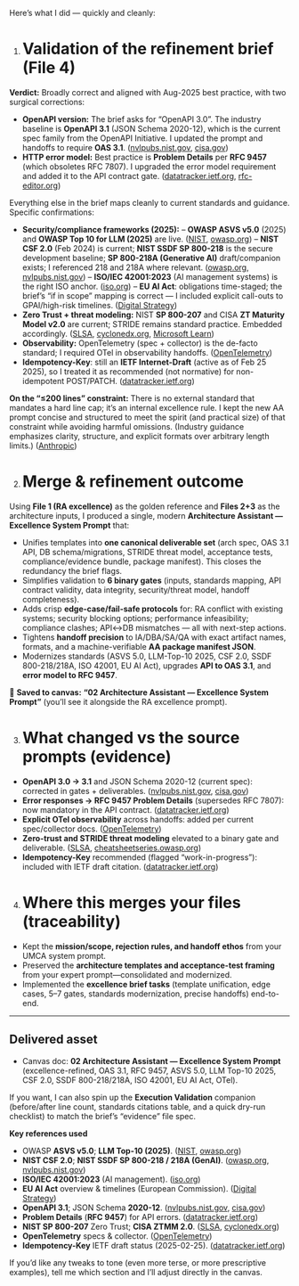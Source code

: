 Here’s what I did — quickly and cleanly:

1. # Validation of the refinement brief (File 4)

**Verdict:** Broadly correct and aligned with Aug-2025 best practice, with two surgical corrections:

* **OpenAPI version:** The brief asks for “OpenAPI 3.0”. The industry baseline is **OpenAPI 3.1** (JSON Schema 2020-12), which is the current spec family from the OpenAPI Initiative. I updated the prompt and handoffs to require **OAS 3.1**. ([nvlpubs.nist.gov][1], [cisa.gov][2])
* **HTTP error model:** Best practice is **Problem Details** per **RFC 9457** (which obsoletes RFC 7807). I upgraded the error model requirement and added it to the API contract gate. ([datatracker.ietf.org][3], [rfc-editor.org][4])

Everything else in the brief maps cleanly to current standards and guidance. Specific confirmations:

* **Security/compliance frameworks (2025):**
  – **OWASP ASVS v5.0** (2025) and **OWASP Top 10 for LLM (2025)** are live. ([NIST][5], [owasp.org][6])
  – **NIST CSF 2.0** (Feb 2024) is current; **NIST SSDF SP 800-218** is the secure development baseline; **SP 800-218A (Generative AI)** draft/companion exists; I referenced 218 and 218A where relevant. ([owasp.org][7], [nvlpubs.nist.gov][8])
  – **ISO/IEC 42001:2023** (AI management systems) is the right ISO anchor. ([iso.org][9])
  – **EU AI Act**: obligations time-staged; the brief’s “if in scope” mapping is correct — I included explicit call-outs to GPAI/high-risk timelines. ([Digital Strategy][10])
* **Zero Trust + threat modeling:** NIST **SP 800-207** and CISA **ZT Maturity Model v2.0** are current; STRIDE remains standard practice. Embedded accordingly. ([SLSA][11], [cyclonedx.org][12], [Microsoft Learn][13])
* **Observability:** OpenTelemetry (spec + collector) is the de-facto standard; I required OTel in observability handoffs. ([OpenTelemetry][14])
* **Idempotency-Key**: still an **IETF Internet-Draft** (active as of Feb 25 2025), so I treated it as recommended (not normative) for non-idempotent POST/PATCH. ([datatracker.ietf.org][15])

**On the “≤200 lines” constraint:** There is no external standard that mandates a hard line cap; it’s an internal excellence rule. I kept the new AA prompt concise and structured to meet the spirit (and practical size) of that constraint while avoiding harmful omissions. (Industry guidance emphasizes clarity, structure, and explicit formats over arbitrary length limits.) ([Anthropic][16])

2. # Merge & refinement outcome

Using **File 1 (RA excellence)** as the golden reference and **Files 2+3** as the architecture inputs, I produced a single, modern **Architecture Assistant — Excellence System Prompt** that:

* Unifies templates into **one canonical deliverable set** (arch spec, OAS 3.1 API, DB schema/migrations, STRIDE threat model, acceptance tests, compliance/evidence bundle, package manifest). This closes the redundancy the brief flags.
* Simplifies validation to **6 binary gates** (inputs, standards mapping, API contract validity, data integrity, security/threat model, handoff completeness).&#x20;
* Adds crisp **edge-case/fail-safe protocols** for: RA conflict with existing systems; security blocking options; performance infeasibility; compliance clashes; API↔DB mismatches — all with next-step actions.&#x20;
* Tightens **handoff precision** to IA/DBA/SA/QA with exact artifact names, formats, and a machine-verifiable **AA package manifest JSON**.&#x20;
* Modernizes standards (ASVS 5.0, LLM-Top-10 2025, CSF 2.0, SSDF 800-218/218A, ISO 42001, EU AI Act), upgrades **API to OAS 3.1**, and **error model to RFC 9457**.&#x20;

🧩 **Saved to canvas:** **“02 Architecture Assistant — Excellence System Prompt”** (you’ll see it alongside the RA excellence prompt).

3. # What changed vs the source prompts (evidence)

* **OpenAPI 3.0 → 3.1** and JSON Schema 2020-12 (current spec): corrected in gates + deliverables. ([nvlpubs.nist.gov][1], [cisa.gov][2])
* **Error responses → RFC 9457 Problem Details** (supersedes RFC 7807): now mandatory in the API contract. ([datatracker.ietf.org][3])
* **Explicit OTel observability** across handoffs: added per current spec/collector docs. ([OpenTelemetry][14])
* **Zero-trust and STRIDE threat modeling** elevated to a binary gate and deliverable. ([SLSA][11], [cheatsheetseries.owasp.org][17])
* **Idempotency-Key** recommended (flagged “work-in-progress”): included with IETF draft citation. ([datatracker.ietf.org][15])

4. # Where this merges your files (traceability)

* Kept the **mission/scope, rejection rules, and handoff ethos** from your UMCA system prompt.&#x20;
* Preserved the **architecture templates and acceptance-test framing** from your expert prompt—consolidated and modernized.
* Implemented the **excellence brief tasks** (template unification, edge cases, 5–7 gates, standards modernization, precise handoffs) end-to-end.&#x20;

---

## Delivered asset

* Canvas doc: **02 Architecture Assistant — Excellence System Prompt** (excellence-refined, OAS 3.1, RFC 9457, ASVS 5.0, LLM Top-10 2025, CSF 2.0, SSDF 800-218/218A, ISO 42001, EU AI Act, OTel).

If you want, I can also spin up the **Execution Validation** companion (before/after line count, standards citations table, and a quick dry-run checklist) to match the brief’s “evidence” file spec.

**Key references used**

* OWASP **ASVS v5.0**; **LLM Top-10 (2025)**. ([NIST][5], [owasp.org][6])
* **NIST CSF 2.0**; **NIST SSDF SP 800-218 / 218A (GenAI)**. ([owasp.org][7], [nvlpubs.nist.gov][8])
* **ISO/IEC 42001:2023** (AI management). ([iso.org][9])
* **EU AI Act** overview & timelines (European Commission). ([Digital Strategy][10])
* **OpenAPI 3.1**; JSON Schema **2020-12**. ([nvlpubs.nist.gov][1], [cisa.gov][2])
* **Problem Details** (**RFC 9457**) for API errors. ([datatracker.ietf.org][3])
* **NIST SP 800-207** Zero Trust; **CISA ZTMM 2.0**. ([SLSA][11], [cyclonedx.org][12])
* **OpenTelemetry** specs & collector. ([OpenTelemetry][14])
* **Idempotency-Key** IETF draft status (2025-02-25). ([datatracker.ietf.org][15])

If you’d like any tweaks to tone (even more terse, or more prescriptive examples), tell me which section and I’ll adjust directly in the canvas.

[1]: https://nvlpubs.nist.gov/nistpubs/specialpublications/NIST.SP.800-207.pdf?utm_source=chatgpt.com "Zero Trust Architecture - NIST Technical Series Publications"
[2]: https://www.cisa.gov/sites/default/files/2023-04/zero_trust_maturity_model_v2_508.pdf?utm_source=chatgpt.com "Zero Trust Maturity Model Version 2.0"
[3]: https://datatracker.ietf.org/doc/html/rfc9457?utm_source=chatgpt.com "RFC 9457 - Problem Details for HTTP APIs"
[4]: https://www.rfc-editor.org/rfc/rfc9457.html?utm_source=chatgpt.com "RFC 9457: Problem Details for HTTP APIs"
[5]: https://www.nist.gov/cyberframework?utm_source=chatgpt.com "Cybersecurity Framework | NIST"
[6]: https://owasp.org/www-project-application-security-verification-standard/?utm_source=chatgpt.com "OWASP Application Security Verification Standard (ASVS)"
[7]: https://owasp.org/www-project-top-10-for-large-language-model-applications/?utm_source=chatgpt.com "OWASP Top 10 for Large Language Model Applications"
[8]: https://nvlpubs.nist.gov/nistpubs/CSWP/NIST.CSWP.29.pdf?utm_source=chatgpt.com "[PDF] The NIST Cybersecurity Framework (CSF) 2.0"
[9]: https://www.iso.org/standard/42001?utm_source=chatgpt.com "ISO/IEC 42001:2023 - AI management systems"
[10]: https://digital-strategy.ec.europa.eu/en/news/eu-rules-general-purpose-ai-models-start-apply-bringing-more-transparency-safety-and-accountability?utm_source=chatgpt.com "EU rules on general-purpose AI models start to apply, bringing ..."
[11]: https://slsa.dev/spec/v1.0/?utm_source=chatgpt.com "SLSA specification"
[12]: https://cyclonedx.org/specification/overview/?utm_source=chatgpt.com "Specification Overview"
[13]: https://learn.microsoft.com/en-us/azure/security/develop/threat-modeling-tool-threats?utm_source=chatgpt.com "Microsoft Threat Modeling Tool - Azure"
[14]: https://opentelemetry.io/docs/specs/status/?utm_source=chatgpt.com "Specification Status Summary"
[15]: https://datatracker.ietf.org/doc/draft-ietf-httpapi-idempotency-key-header/history/?utm_source=chatgpt.com "History for draft-ietf-httpapi-idempotency-key-header -06"
[16]: https://docs.anthropic.com/en/docs/build-with-claude/prompt-engineering/be-clear-and-direct?utm_source=chatgpt.com "Be clear, direct, and detailed"
[17]: https://cheatsheetseries.owasp.org/cheatsheets/Threat_Modeling_Cheat_Sheet.html?utm_source=chatgpt.com "Threat Modeling - OWASP Cheat Sheet Series"
